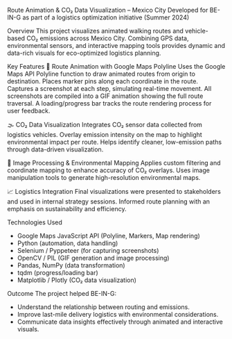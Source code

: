 Route Animation & CO₂ Data Visualization – Mexico City
Developed for BE-IN-G as part of a logistics optimization initiative (Summer 2024)

Overview
This project visualizes animated walking routes and vehicle-based CO₂ emissions across Mexico City. 
Combining GPS data, environmental sensors, and interactive mapping tools provides dynamic and data-rich visuals for eco-optimized logistics planning.

Key Features
🚶 Route Animation with Google Maps Polyline
Uses the Google Maps API Polyline function to draw animated routes from origin to destination.
Places marker pins along each coordinate in the route.
Captures a screenshot at each step, simulating real-time movement.
All screenshots are compiled into a GIF animation showing the full route traversal.
A loading/progress bar tracks the route rendering process for user feedback.

🌫️ CO₂ Data Visualization
Integrates CO₂ sensor data collected from logistics vehicles.
Overlay emission intensity on the map to highlight environmental impact per route.
Helps identify cleaner, low-emission paths through data-driven visualization.

🧠 Image Processing & Environmental Mapping
Applies custom filtering and coordinate mapping to enhance accuracy of CO₂ overlays.
Uses image manipulation tools to generate high-resolution environmental maps.

📈 Logistics Integration
Final visualizations were presented to stakeholders and used in internal strategy sessions.
Informed route planning with an emphasis on sustainability and efficiency.

Technologies Used
- Google Maps JavaScript API (Polyline, Markers, Map rendering)
- Python (automation, data handling)
- Selenium / Pyppeteer (for capturing screenshots)
- OpenCV / PIL (GIF generation and image processing)
- Pandas, NumPy (data transformation)
- tqdm (progress/loading bar)
- Matplotlib / Plotly (CO₂ data visualization)

Outcome
The project helped BE-IN-G:
- Understand the relationship between routing and emissions.
- Improve last-mile delivery logistics with environmental considerations.
- Communicate data insights effectively through animated and interactive visuals.
